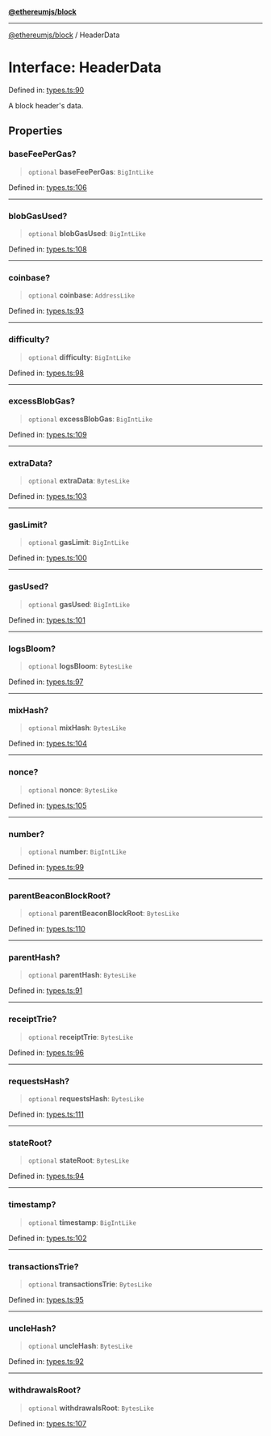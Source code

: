 [**@ethereumjs/block**](../README.md)

***

[@ethereumjs/block](../README.md) / HeaderData

# Interface: HeaderData

Defined in: [types.ts:90](https://github.com/ethereumjs/ethereumjs-monorepo/blob/master/packages/block/src/types.ts#L90)

A block header's data.

## Properties

### baseFeePerGas?

> `optional` **baseFeePerGas**: `BigIntLike`

Defined in: [types.ts:106](https://github.com/ethereumjs/ethereumjs-monorepo/blob/master/packages/block/src/types.ts#L106)

***

### blobGasUsed?

> `optional` **blobGasUsed**: `BigIntLike`

Defined in: [types.ts:108](https://github.com/ethereumjs/ethereumjs-monorepo/blob/master/packages/block/src/types.ts#L108)

***

### coinbase?

> `optional` **coinbase**: `AddressLike`

Defined in: [types.ts:93](https://github.com/ethereumjs/ethereumjs-monorepo/blob/master/packages/block/src/types.ts#L93)

***

### difficulty?

> `optional` **difficulty**: `BigIntLike`

Defined in: [types.ts:98](https://github.com/ethereumjs/ethereumjs-monorepo/blob/master/packages/block/src/types.ts#L98)

***

### excessBlobGas?

> `optional` **excessBlobGas**: `BigIntLike`

Defined in: [types.ts:109](https://github.com/ethereumjs/ethereumjs-monorepo/blob/master/packages/block/src/types.ts#L109)

***

### extraData?

> `optional` **extraData**: `BytesLike`

Defined in: [types.ts:103](https://github.com/ethereumjs/ethereumjs-monorepo/blob/master/packages/block/src/types.ts#L103)

***

### gasLimit?

> `optional` **gasLimit**: `BigIntLike`

Defined in: [types.ts:100](https://github.com/ethereumjs/ethereumjs-monorepo/blob/master/packages/block/src/types.ts#L100)

***

### gasUsed?

> `optional` **gasUsed**: `BigIntLike`

Defined in: [types.ts:101](https://github.com/ethereumjs/ethereumjs-monorepo/blob/master/packages/block/src/types.ts#L101)

***

### logsBloom?

> `optional` **logsBloom**: `BytesLike`

Defined in: [types.ts:97](https://github.com/ethereumjs/ethereumjs-monorepo/blob/master/packages/block/src/types.ts#L97)

***

### mixHash?

> `optional` **mixHash**: `BytesLike`

Defined in: [types.ts:104](https://github.com/ethereumjs/ethereumjs-monorepo/blob/master/packages/block/src/types.ts#L104)

***

### nonce?

> `optional` **nonce**: `BytesLike`

Defined in: [types.ts:105](https://github.com/ethereumjs/ethereumjs-monorepo/blob/master/packages/block/src/types.ts#L105)

***

### number?

> `optional` **number**: `BigIntLike`

Defined in: [types.ts:99](https://github.com/ethereumjs/ethereumjs-monorepo/blob/master/packages/block/src/types.ts#L99)

***

### parentBeaconBlockRoot?

> `optional` **parentBeaconBlockRoot**: `BytesLike`

Defined in: [types.ts:110](https://github.com/ethereumjs/ethereumjs-monorepo/blob/master/packages/block/src/types.ts#L110)

***

### parentHash?

> `optional` **parentHash**: `BytesLike`

Defined in: [types.ts:91](https://github.com/ethereumjs/ethereumjs-monorepo/blob/master/packages/block/src/types.ts#L91)

***

### receiptTrie?

> `optional` **receiptTrie**: `BytesLike`

Defined in: [types.ts:96](https://github.com/ethereumjs/ethereumjs-monorepo/blob/master/packages/block/src/types.ts#L96)

***

### requestsHash?

> `optional` **requestsHash**: `BytesLike`

Defined in: [types.ts:111](https://github.com/ethereumjs/ethereumjs-monorepo/blob/master/packages/block/src/types.ts#L111)

***

### stateRoot?

> `optional` **stateRoot**: `BytesLike`

Defined in: [types.ts:94](https://github.com/ethereumjs/ethereumjs-monorepo/blob/master/packages/block/src/types.ts#L94)

***

### timestamp?

> `optional` **timestamp**: `BigIntLike`

Defined in: [types.ts:102](https://github.com/ethereumjs/ethereumjs-monorepo/blob/master/packages/block/src/types.ts#L102)

***

### transactionsTrie?

> `optional` **transactionsTrie**: `BytesLike`

Defined in: [types.ts:95](https://github.com/ethereumjs/ethereumjs-monorepo/blob/master/packages/block/src/types.ts#L95)

***

### uncleHash?

> `optional` **uncleHash**: `BytesLike`

Defined in: [types.ts:92](https://github.com/ethereumjs/ethereumjs-monorepo/blob/master/packages/block/src/types.ts#L92)

***

### withdrawalsRoot?

> `optional` **withdrawalsRoot**: `BytesLike`

Defined in: [types.ts:107](https://github.com/ethereumjs/ethereumjs-monorepo/blob/master/packages/block/src/types.ts#L107)
